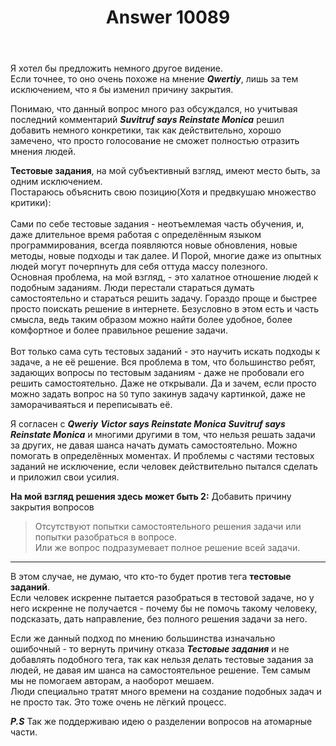 ﻿---
title: "Answer 10089"
se.owner.user_id: 314403
se.owner.display_name: "Denis640Kb"
se.owner.link: "https://ru.meta.stackoverflow.com/users/314403/denis640kb"
se.answer_id: 10089
se.question_id: 10084
se.post_type: answer
se.score: 2
se.is_accepted: False
---
<p>Я хотел бы предложить немного другое видение. <br>
Если точнее, то оно очень похоже на мнение <strong><em>Qwertiy</em></strong>, лишь за тем исключением, что я бы изменил причину закрытия. <br></p>

<p>Понимаю, что данный вопрос много раз обсуждался, но учитывая последний комментарий  <strong><em>Suvitruf says Reinstate Monica</em></strong> решил добавить немного конкретики, так как действительно, хорошо замечено, что просто голосование не сможет полностью отразить мнения людей. </p>

<p><strong>Тестовые задания</strong>, на мой субъективный взгляд, имеют место быть, за одним исключением. <br>
Постараюсь объяснить свою позицию(Хотя и предвкушаю множество критики):
<br><br>
Сами по себе тестовые задания - неотъемлемая часть обучения, и, даже длительное время работая с определённым языком программирования, всегда появляются новые обновления, новые методы, новые подходы и так далее. И Порой, многие даже из опытных людей могут почерпнуть для себя оттуда массу полезного. <br>
Основная проблема, на мой взгляд, - это халатное отношение людей к подобным заданиям. Люди перестали стараться думать самостоятельно и стараться решить задачу. Гораздо проще и быстрее просто поискать решение в интернете. Безусловно в этом есть и часть смысла, ведь таким образом можно найти более удобное, более комфортное и более правильное решение задачи. <br><br>
Вот только сама суть тестовых заданий - это научить искать подходы к задаче, а не её решение. Вся проблема в том, что большинство ребят, задающих вопросы по тестовым заданиям - даже не пробовали его решить самостоятельно. Даже не открывали. Да и зачем, если просто можно задать вопрос на <code>SO</code> тупо закинув задачу картинкой, даже не заморачиваяться и переписывать её. <br></p>

<p>Я согласен с <strong><em>Qweriy</em></strong> <strong><em>Victor says Reinstate Monica</em></strong> <strong><em>Suvitruf says Reinstate Monica</em></strong> и многими другими в том, что нельзя решать задачи за других, не давая шанса начать думать самостоятельно. Можно помогать в определённых моментах. И проблемы с частями тестовых заданий не исключение, если человек действительно пытался сделать и приложил свои усилия. </p>

<p><strong>На мой взгляд решения здесь может быть 2:</strong>
Добавить причину закрытия вопросов </p>

<blockquote>
  <p>Отсутствуют попытки самостоятельного решения задачи или попытки разобраться в вопросе.<br> Или же вопрос подразумевает полное решение всей задачи.</p>
</blockquote>

<hr>

<p>В этом случае, не думаю, что кто-то будет против тега <strong>тестовые заданий</strong>.<br>
Если человек искренне пытается разобраться в тестовой задаче, но у него искренне не получается - почему бы не помочь такому человеку, подсказать, дать направление, без полного решения задачи за него. </p>

<p>Если же данный подход по мнению большинства изначально ошибочный - то вернуть причину отказа <strong><em>Тестовые задания</em></strong> и не добавлять подобного тега, так как нельзя делать тестовые задания за людей, не давая им шанса на самостоятельное решение. Тем самым мы не помогаем авторам, а наоборот мешаем. <br> 
Люди специально тратят много времени на создание подобных задач и не просто так. Это тоже очень не лёгкий процесс.</p>

<p><strong><em>P.S</em></strong> Так же поддерживаю идею о разделении вопросов на атомарные части. </p>
